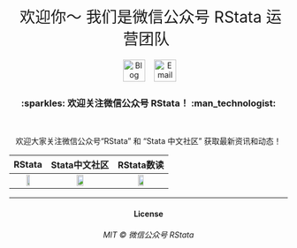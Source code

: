 <h1 style="font-weight:normal" align="center">
  &nbsp;欢迎你～ 我们是微信公众号 RStata 运营团队&nbsp; 
</h1>

<div align="center">

&nbsp;&nbsp;&nbsp;
<a href="https://tidyfriday.cn/"><img border="0" alt="Blog" src="https://assets.dryicons.com/uploads/icon/svg/4926/home.svg" width="40" height="40"></a>&nbsp;&nbsp;&nbsp;
<a href="mailto:hxedu_tech@163.com"><img border="0" alt="Email" src="https://assets.dryicons.com/uploads/icon/svg/8007/c804652c-fae4-43d7-b539-187d6a408254.svg" width="40" height="40"></a>&nbsp;&nbsp;&nbsp;

<h3 align="center">
  :sparkles: 欢迎关注微信公众号 RStata！ :man_technologist:
</h3>
<br>

欢迎大家关注微信公众号“RStata” 和 “Stata
中文社区” 获取最新资讯和动态！

|RStata|Stata中文社区|RStata数读|
|:-:|:-:|:-:|
| <img src="https://mdniceczx.oss-cn-beijing.aliyuncs.com/image_20201120143454.png" width="33.3%"/> | <img src="https://mdniceczx.oss-cn-beijing.aliyuncs.com/image_20201120143508.png" width="33.3%"/> | <img src="https://mdniceczx.oss-cn-beijing.aliyuncs.com/image_20210409233527.png" width="33.3%"/>

---

<h4 align="center">
License
</h4>
<h6 align="center">
MIT © 微信公众号 RStata
</h6>
